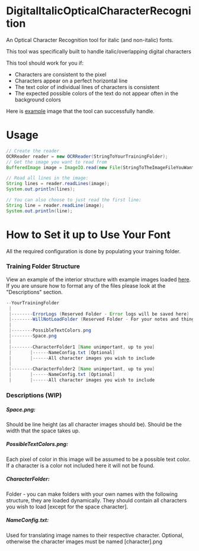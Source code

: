 # DigitalItalicOpticalCharacterRecognition
An Optical Character Recognition tool for italic (and non-italic) fonts.

This tool was specifically built to handle italic/overlapping digital characters


This tool should work for you if:
- Characters are consistent to the pixel
- Characters appear on a perfect horizontal line
- The text color of individual lines of characters is consistent
- The expected possible colors of the text do not appear often in the background colors

Here is [example](https://github.com/Sel-en-ium/DigitalItalicOpticalCharacterRecognition/blob/master/ExampleImage.png) image that the tool can successfully handle. 


# Usage
```java
// Create the reader
OCRReader reader = new OCRReader(StringToYourTrainingFolder);
// Get the image you want to read from
BufferedImage image = ImageIO.read(new File(StringToTheImageFileYouWantToReadFrom));

// Read all lines in the image:
String lines = reader.readLines(image);
System.out.println(lines);

// You can also choose to just read the first line:
String line = reader.readLine(image);
System.out.println(line);
```

# How to Set it up to Use Your Font
All the required configuration is done by populating your training folder.

### Training Folder Structure
View an example of the interior structure with example images loaded [here](https://github.com/Sel-en-ium/DigitalItalicOpticalCharacterRecognition/tree/master/FontMessage).
If you are unsure how to format any of the files please look at the "Descriptions" section.

```java
--YourTrainingFolder
 |
 |--------ErrorLogs (Reserved Folder - Error logs will be saved here)
 |--------WillNotLoadFolder (Reserved Folder - For your notes and things)
 |
 |--------PossibleTextColors.png
 |--------Space.png
 |
 |--------CharacterFolder1 [Name unimportant, up to you]
 |       |------NameConfig.txt [Optional]
 |       |------All character images you wish to include
 |
 |--------CharacterFolder2 [Name unimportant, up to you]
 |       |------NameConfig.txt [Optional]
 |       |------All character images you wish to include
```

### Descriptions (WIP)

##### Space.png:
Should be line height (as all character images should be).  Should be the width that the space takes up.

##### PossibleTextColors.png: 
Each pixel of color in this image will be assumed to be a possible text color.  If a character is a color not included here it will not be found.

##### CharacterFolder: 
Folder - you can make folders with your own names with the following structure, they are loaded dynamically.  They should contain all characters you wish to load [except for the space character].

##### NameConfig.txt: 
Used for translating image names to their respective character.  Optional, otherwise the character images must be named [character].png


